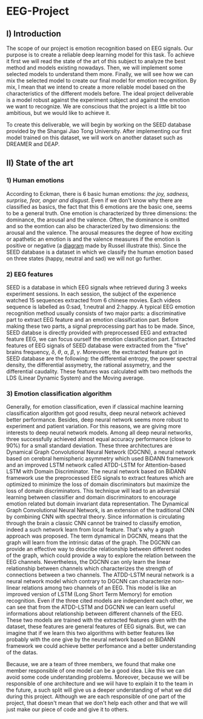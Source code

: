 # EEG-Project


## I) Introduction 

The scope of our project is emotion recognition based on EEG signals. Our purpose is to create a reliable deep learning model for this task. To achieve it first we will read the state of the art of this subject to analyze the best method and models existing nowadays. Then, we will implement some selected models to understand them more. Finally, we will see how we can mix the selected model to create our final model for emotion recognition. By mix, I mean that we intend to create a more reliable model based on the characteristics of the different models before. The ideal project deliverable is a model robust against the experiment subject and against the emotion we want to recognize. We are conscious that the project is a little bit too ambitious, but we would like to achieve it. 

To create this deliverable, we will begin by working on the SEED database provided by the Shangai Jiao Tong University. After implementing our first model trained on this dataset, we will work on another dataset such as DREAMER and DEAP. 


## II) State of the art

### 1) Human emotions

According to Eckman, there is 6 basic human emotions: *the joy, sadness, surprise, fear, anger and disgust*. Even if we don't know why there are classified as basics, the fact that this 6 emotions are the basic one, seems to be a general truth. One emotion is characterized by three dimensions: the dominance, the arousal and the valence. Often, the dominance is omitted and so the eomtion can also be characterized by two dimensions: the arousal and the valence. The arousal measures the degree of how exciting or apathetic an emotion is and the valence measures if the emotion is positive or negative (a [diagram](https://www.pinterest.com/pin/354588170647498721/) made by Russel illustrate this). Since the SEED database is a dataset in which we classify the human emotion based on three states (happy, neutral and sad) we will not go further. 

### 2) EEG features

SEED is a database in which EEG signals whee retrieved during 3 weeks experiment sessions. In each session, the subject of the experience watched 15 sequences extracted from 6 chinese movies. Each videos sequence is labelled as 0:sad, 1:neutral and 2:happy. 
A typical EEG emotion recognition method usually consists of two major parts: a discriminative part to extract EEG feature and an emotion classification part. Before making these two parts, a signal preprocessing part has to be made. Since, SEED databse is directly provided with preprocessed EEG and extracted feature EEG, we can focus ourself the emotion classification part. Extracted features of EEG signals of SEED database were extracted from the "five" brains frequency, $\delta$, $\theta$, $\alpha$, $\beta$, $\gamma$. Morevover, the exctracted feature got in SEED database are the following: the differential entropy, the power spectral density, the differential assymetry, the rational assymetry, and the differential caudality. These features was calculated with two methods the LDS (Linear Dynamic System) and the Moving average. 

### 3) Emotion classification algorithm

Generally, for emotion classification, even if classical machine learning classification algorithm got good results, deep neural network achieved better performance. Besides, deep neural network seems more robust to experiment and patient variation. For this reasons, we are giving more interests to deep neural network models. Among all deep neural networks, three successfully achieved almost equal accuracy performance (close to 90%) for a small standard deviation. These three architectures are Dynamical Graph Convolutional Neural Network (DGCNN), a neural network based on cerebral hemispheric asymmetry which used BiDANN framework and an improved LSTM network called ATDD-LSTM for Attention-based LSTM with Domain Discriminator. 
The neural network based on BiDANN framework use the preprocessed EEG signals to extract features which are optimized to minimize the loss of domain discriminators but maximize the loss of domain discriminators. This technique will lead to an adversial learning between classifier and domain discriminators to encourage emotion related but domain invariant data representation. 
The Dynamical Graph Convolutional Neural Network, is an extension of the traditional CNN by combining CNN with spectral theory. Since information is circulating through the brain a classic CNN cannot be trained to classify emotion, indeed a such network learn from local feature. That's why a graph approach was proposed. The term dynamical in DGCNN, means that the graph will learn from the intrinsic datas of the graph. The DGCNN can provide an effective way to describe relationship between different nodes of the graph, which could provide a way to explore the relation between the EEG channels. 
Nevertheless, the DGCNN can only learn the linear relationship between channels which characterizes the strength of connections between a two channels. 
The ATDD-LSTM neural network is a neural network model which contrary to DGCNN can characterize non-linear relations among two channels of an EEG. This model is like an improved version of LSTM (Long Short Term Memory) for emotion recognition. Even if the three cited models are independent each other, we can see that from the ATDD-LSTM and DGCNN we can learn useful informations about relationship between different channels of the EEG. These two models are trained with the extracted features given with the dataset, these features are general features of EEG signals. But, we can imagine that if we learn this two algorithms with better features like probably with the one give by the neural network based on BiDANN framework we could achieve better perfomance and a better understanding of the datas. 

Because, we are a team of three members, we found that make one member responsible of one model can be a good idea. Like this we can avoid some code understanding problems. Moreover, because we will be responsible of one architecture and we wiil have to explain it to the team in the future, a such split will give us a deeper understanding of what we did during this project. Although we are each responsible of one part of the project, that doesn't mean that we don't help each other and that we will just make our piece of code and give it to others.
